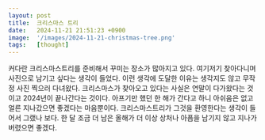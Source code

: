 ```yaml
---
layout: post
title:  크리스마스 트리
date:   2024-11-21 21:51:23 +0900
image:  '/images/2024-11-21-christmas-tree.png'
tags:   [thought]
---
```


커다란 크리스마스트리를 준비해서 꾸미는 장소가 많아지고 있다. 여기저기 찾아다니며 사진으로 남기고 싶다는 생각이 들었다. 이런 생각에 도달한 이유는 생각지도 않고 무작정 사진 찍으러 다녀왔다. 크리스마스가 찾아오고 있다는 사실은 연말이 다가왔다는 것이고 2024년이 끝나간다는 것이다. 아프기만 했던 한 해가 간다고 하니 아쉬움은 없고 얼른 지나갔으면 좋겠다는 마음뿐이다. 크리스마스트리가 그것을 환영한다는 생각이 들어서 그랬나 보다. 한 달 조금 더 남은 올해가 더 이상 상처나 아픔을 남기지 않고 지나가 버렸으면 좋겠다.
